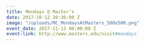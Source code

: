 ```yaml
---
title: Mondays @ Master's
date: 2017-10-12 20:36:00 Z
image: "/uploads/MC_MondaysAtMasters_500x500.png"
event_date: 2017-11-13 00:00:00 Z
event-link: http://www.masters.edu/visit#mondays
---
```



